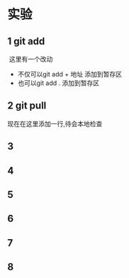 # 实验
## 1 git add

​	这里有一个改动

* 不仅可以git add + 地址 添加到暂存区
* 也可以git add . 添加到暂存区

## 2 git pull
  现在在这里添加一行,待会本地检查
## 3

## 4

## 5

## 6

## 7

## 8

